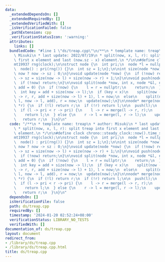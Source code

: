 ```yaml
---
data:
  _extendedDependsOn: []
  _extendedRequiredBy: []
  _extendedVerifiedWith: []
  _isVerificationFailed: false
  _pathExtension: cpp
  _verificationStatusIcon: ':warning:'
  attributes:
    links: []
  bundledCode: "#line 1 \"ds/treap.cpp\"\n/**\n * template name: treap\n * author:\
    \ Misuki\n * last update: 2022/07/19\n * split(now, x, l, r): split treap into\
    \ first x element and last (now.sz - x) element.\n */\n\n#define clock chrono::steady_clock::now().time_since_epoch().count()\n\
    mt19937 rng(clock);\n\nstruct node {\n  int pri;\n  node *l = nullptr, *r = nullptr;\n\
    \  node() : pri(rng()) {}\n  int sz = 1;\n};\n\nint size(node *now) {\n  return\
    \ now ? now -> sz : 0;\n}\nvoid update(node *now) {\n  if (!now) return;\n  now\
    \ -> sz = size(now -> l) + size(now -> r) + 1;\n}\n\nvoid push(node *now) {\n\
    \  if (!now) return;\n}\n\nvoid split(node *now, int x, node *&l, node *&r, int\
    \ add = 0) {\n  if (!now) {\n    l = r = nullptr;\n    return;\n  }\n  push(now);\n\
    \  int key = add + size(now -> l);\n  if (key < x)\n    split(now -> r, x, now\
    \ -> r, r, add + size(now -> l) + 1), l = now;\n  else\n    split(now -> l, x,\
    \ l, now -> l, add), r = now;\n  update(now);\n}\n\nnode* merge(node *l, node\
    \ *r) {\n  if (!l) return r;\n  if (!r) return l;\n\n  push(l);\n  push(r);\n\
    \  if (l -> pri < r -> pri) {\n    l -> r = merge(l -> r, r);\n    update(l);\n\
    \    return l;\n  } else {\n    r -> l = merge(l, r -> l);\n    update(r);\n \
    \   return r;\n  }\n}\n"
  code: "/**\n * template name: treap\n * author: Misuki\n * last update: 2022/07/19\n\
    \ * split(now, x, l, r): split treap into first x element and last (now.sz - x)\
    \ element.\n */\n\n#define clock chrono::steady_clock::now().time_since_epoch().count()\n\
    mt19937 rng(clock);\n\nstruct node {\n  int pri;\n  node *l = nullptr, *r = nullptr;\n\
    \  node() : pri(rng()) {}\n  int sz = 1;\n};\n\nint size(node *now) {\n  return\
    \ now ? now -> sz : 0;\n}\nvoid update(node *now) {\n  if (!now) return;\n  now\
    \ -> sz = size(now -> l) + size(now -> r) + 1;\n}\n\nvoid push(node *now) {\n\
    \  if (!now) return;\n}\n\nvoid split(node *now, int x, node *&l, node *&r, int\
    \ add = 0) {\n  if (!now) {\n    l = r = nullptr;\n    return;\n  }\n  push(now);\n\
    \  int key = add + size(now -> l);\n  if (key < x)\n    split(now -> r, x, now\
    \ -> r, r, add + size(now -> l) + 1), l = now;\n  else\n    split(now -> l, x,\
    \ l, now -> l, add), r = now;\n  update(now);\n}\n\nnode* merge(node *l, node\
    \ *r) {\n  if (!l) return r;\n  if (!r) return l;\n\n  push(l);\n  push(r);\n\
    \  if (l -> pri < r -> pri) {\n    l -> r = merge(l -> r, r);\n    update(l);\n\
    \    return l;\n  } else {\n    r -> l = merge(l, r -> l);\n    update(r);\n \
    \   return r;\n  }\n}\n"
  dependsOn: []
  isVerificationFile: false
  path: ds/treap.cpp
  requiredBy: []
  timestamp: '2024-01-20 02:52:24+08:00'
  verificationStatus: LIBRARY_NO_TESTS
  verifiedWith: []
documentation_of: ds/treap.cpp
layout: document
redirect_from:
- /library/ds/treap.cpp
- /library/ds/treap.cpp.html
title: ds/treap.cpp
---
```

